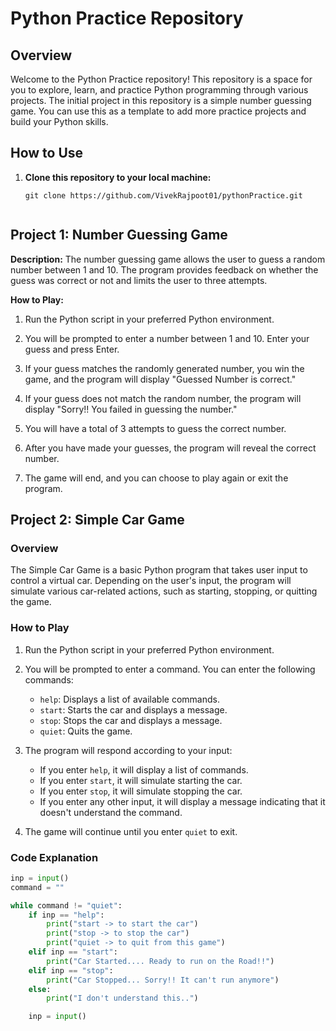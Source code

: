 # Python Practice Repository

## Overview

Welcome to the Python Practice repository! This repository is a space for you to explore, learn, and practice Python programming through various projects. The initial project in this repository is a simple number guessing game. You can use this as a template to add more practice projects and build your Python skills.

## How to Use

1. **Clone this repository to your local machine:**

   ```
   git clone https://github.com/VivekRajpoot01/pythonPractice.git


## Project 1: Number Guessing Game

**Description:** The number guessing game allows the user to guess a random number between 1 and 10. The program provides feedback on whether the guess was correct or not and limits the user to three attempts.

**How to Play:**

1. Run the Python script in your preferred Python environment.

2. You will be prompted to enter a number between 1 and 10. Enter your guess and press Enter.

3. If your guess matches the randomly generated number, you win the game, and the program will display "Guessed Number is correct."

4. If your guess does not match the random number, the program will display "Sorry!! You failed in guessing the number."

5. You will have a total of 3 attempts to guess the correct number.

6. After you have made your guesses, the program will reveal the correct number.

7. The game will end, and you can choose to play again or exit the program.


## Project 2: Simple Car Game

### Overview

The Simple Car Game is a basic Python program that takes user input to control a virtual car. Depending on the user's input, the program will simulate various car-related actions, such as starting, stopping, or quitting the game.

### How to Play

1. Run the Python script in your preferred Python environment.

2. You will be prompted to enter a command. You can enter the following commands:

   - `help`: Displays a list of available commands.
   - `start`: Starts the car and displays a message.
   - `stop`: Stops the car and displays a message.
   - `quiet`: Quits the game.

3. The program will respond according to your input:

   - If you enter `help`, it will display a list of commands.
   - If you enter `start`, it will simulate starting the car.
   - If you enter `stop`, it will simulate stopping the car.
   - If you enter any other input, it will display a message indicating that it doesn't understand the command.

4. The game will continue until you enter `quiet` to exit.

### Code Explanation

```python
inp = input()
command = ""

while command != "quiet":
    if inp == "help":
        print("start -> to start the car")
        print("stop -> to stop the car")
        print("quiet -> to quit from this game")
    elif inp == "start":
        print("Car Started.... Ready to run on the Road!!")
    elif inp == "stop":
        print("Car Stopped... Sorry!! It can't run anymore")
    else:
        print("I don't understand this..")

    inp = input()

